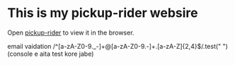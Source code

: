 # This is my pickup-rider websire





Open [pickup-rider](https://picup-rider.web.app/) to view it in the browser.


email vaidation /^[a-zA-Z0-9._-]+@[a-zA-Z0-9.-]+\.[a-zA-Z]{2,4}$/.test(" ") 
(console e aita test kore jabe)

